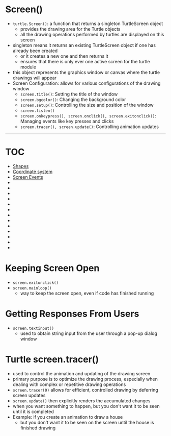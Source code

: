 # Screen()
- `turtle.Screen()`: a function that returns a singleton TurtleScreen object
  - provides the drawing area for the Turtle objects
  - all the drawing operations performed by turtles are displayed on this screen
- singleton means it returns an existing TurtleScreen object if one has already been created
  - or it creates a new one and then returns it
  - ensures that there is only ever one active screen for the turtle module
- this object represents the graphics window or canvas where the turtle drawings will appear
- Screen Configuration: allows for various configurations of the drawing window 
  - `screen.title()`: Setting the title of the window 
  - `screen.bgcolor()`: Changing the background color 
  - `screen.setup()`: Controlling the size and position of the window 
  - `screen.listen()`
  - `screen.onkeypress(), screen.onclick(), screen.exitonclick()`: Managing events like key presses and clicks 
  - `screen.tracer(), screen.update()`: Controlling animation updates
____________________________________________________________________________________

# TOC

- [Shapes]()
- [Coordinate system]()
- [Screen Events]()
- []()
- []()
- []()
- []()
- []()
- []()
- []()
- []()
- []()
- []()
- []()
- []()
- []()


# Keeping Screen Open

- `screen.exitonclick()`
- `screen.mainloop()`
  - way to keep the screen open, even if code has finished running

# Getting Responses From Users
- `screen.textinput()`
  - used to obtain string input from the user through a pop-up dialog window

# Turtle screen.tracer()
- used to control the animation and updating of the drawing screen
- primary purpose is to optimize the drawing process, especially when dealing with complex or repetitive drawing operations
- `screen.tracer(0)` allows for efficient, controlled drawing by deferring screen updates
- `screen.update()` then explicitly renders the accumulated changes
- when you want something to happen, but you don't want it to be seen until it is completed
- Example: if you create an animation to draw a house 
  - but you don't want it to be seen on the screen until the house is finished drawing